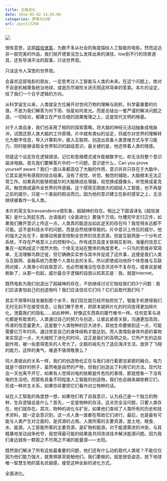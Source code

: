 ```yaml
---
title: 全面进化
date: 2014-05-02 14:26:00
categories: 梦境与幻想
url: /post/3290
---
```


[![](http://qiniu.colacdn.com/img/posts/2014-05/05-02/1.jpg)](http://movie.douban.com/subject/10810745/)

很有意思，这部[超验骇客](http://movie.douban.com/subject/10810745/)，为数不多从社会的角度描绘人工智能的电影。然而这远非一部完美的作品，我们抛开德普没怎么发挥出来的演技、low到不行的场景道具，还有导演平淡的叙事，只谈世界观。

只谈这令人深思的世界观。

会喜欢这部电影的朋友，一定思考过人工智能与人类的未来。在这个问题上，绝对不会是机械章鱼统治地球，或是历尽艰险关闭天网这样简单的答案。本片的设定，给了我们一个合乎逻辑的方向。

从科学诞生以来，人类就全方位展开对世间万物的理解与剖析。科学最重要的价值，不是为我们解答为何下雨、恒星如何发光。而是总结出一套严谨的解决问题之道。一切结论，都建立在严丝合缝的因果推理之上，这是现代文明的根基。

对于人类自身，我们也采用了相同的探索策略，将大脑的神经元活动抽象成电脉冲，试图还原人类大脑的工作原理。片中就有类似的设定，将威尔对世界的理解转化为数字信息，导入计算机中，接入互联网，创造出具备人类思维方式与学习能力，同时能够读取全世界知识的超级意识。最关键的是，他还带着人类的情感。

但是这个设定存在逻辑错误，记忆和思维模式或许能被数字化，却无法将整个意识装进电脑。首先我们要解答片中的一个问题，意识是什么，Can you prove yourself aware？我们一直以来都高估了大脑的作用，意识并非只存在于大脑中，它其实是所有感观的综合结果。没有了视觉、听觉、触觉的辅助，大脑根本无法正常工作。如果真的能够把威尔的大脑换成处理器，视觉换成摄像头，听觉换成麦克风，触觉换成遍布全世界的传感器。这个感观无限放大的超级人工智能，也不再是之前的威尔，只是一个美丽的假设而已。因为他的意识建立在新的感官之上，无法继续被看作一名人类。

本片的英文名transandence很形象，超越神的存在。相比之下国语译名《超验骇客》是什么狗屁东西，台语版的《全面进化》要强千万倍。吐槽完毕言归正传，如果我们撇开意识上传这一点，人类真的能造出如此逆天的存在吗？我觉得永远都不可能。这不是科技水平的问题，而是自然规律导致的。片中意识上传后的威尔，他的强大之处在于，能够动用甚至控制全世界的信息资源。但是互联网是一个分布式系统，不存在严格意义上的控制中心。所有成员高度关联相互影响，海量的信息汇集在一起构成这个庞然大物。个体无法站在整体的角度思考。一只鸟的思维非常简单，无法理解鸟群迁徙，但它确确实实参与其中并促成了这件事，这便是我们人类与互联网、金融系统乃至整个人类社会的关系。所以即使成功地将个体思维与互联网对接，人类渺小的自我意识，也必然被淹没在信息洪流中不复存在。或者说是被刷新了，从那一刻起，威尔最合乎逻辑的自我认知其实是：我，就是Internet。

既然电影为我们创造出了超越神的存在，不妨继续讨论它抛给我们的3个问题：我们应该害怕自己的创造物吗？我们应该信任它们吗？它们会取代我们吗？

其实不用等科技发展到那个水平，我们现在就已经开始担忧了。智能手机使得我们无时无刻不在接受信息，让我们懒于思考，把原本就碎片化的时间变得更加碎片化，泄露我们的隐私……如此种种，好像这东西真的罄竹难书一样。任何变革与进化都是有取舍的，人类通过自己的努力与创造，让彼此紧密关联，沟通更加高效，传递的信息量更大，这是整个人类物种的巨大进步。其他生命要做到这一点，可能需要亿万年时间，通过改变自己的身体结构才能达到。而人类借助身体外部的事物来实现这一点，大大缩短了进化的时间，这正是我们的高明之处。它所产生的这些副作用，被一些患得患失的人夸大了。企鹅的祖先为了适应海洋生活，放弃了飞翔的能力，这样的勇气，难道不值得敬畏么？

同人类彼此的关系一样，我们的创造物也正在与我们进行着更加紧密的融合。电力就是个很好的例子，虽然电是自然的产物，但我们创造出了利用它的方法。现代社会一天也离不开它，如果有人觉得对电的依赖是件危险的事情，那就想象一下没有电的生活吧。而那些具备不同程度人工智能的创造物，我们也会越来越依赖它们，形成一种共生关系，如果你非要把它们看作对立物种的话。

站在人工智能的角度想一想，如果他们有了自我意识，认为自己是一个独立的物种，生存逻辑会是什么？首先，一定是物种的存活，这点完全没问题，只要人类存在，他们就存在。其次，物种的进化与扩张，如果他们查阅了人类所有的历史和技术资料，就一定会意识到，这一点人类一直都在帮助它们进行。最后，也是最有可能与人类产生对立面的，是资源的占用。人类所需的主要资源，是土地、粮食、水、能源。人工智能所需的主要资源，是矿物和能源。对于能源需求的冲突，与其粗暴地发动战争抢夺，我觉得最可能的结果是共同改进技术解决能源问题。因为我们身边就有一颗取之不尽用之不竭的能量源——太阳。

既然我们解决了所有这些最重要的问题，他们还有什么动机取代人类呢？不能仅仅因为他们能力强大，就畏惧甚至抵触他们。我们要做的，就是放低姿态，放下地球唯一智慧生物的莫名优越感，接受这种全新的进化方式。

全面进化。
